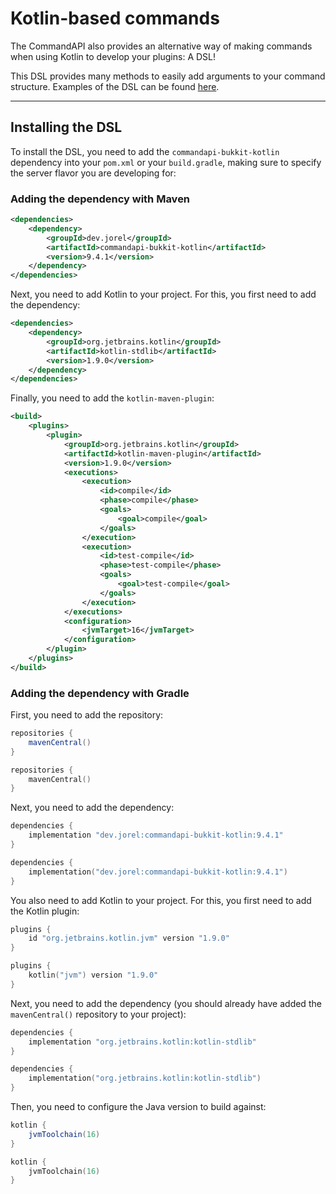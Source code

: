 # Kotlin-based commands

The CommandAPI also provides an alternative way of making commands when using Kotlin to develop your plugins: A DSL!

This DSL provides many methods to easily add arguments to your command structure. Examples of the DSL can be found [here](./kotlindsl.md).

-----

## Installing the DSL

To install the DSL, you need to add the `commandapi-bukkit-kotlin` dependency into your `pom.xml` or your `build.gradle`, making sure to specify the server flavor you are developing for:

### Adding the dependency with Maven

```xml
<dependencies>
    <dependency>
        <groupId>dev.jorel</groupId>
        <artifactId>commandapi-bukkit-kotlin</artifactId>
        <version>9.4.1</version>
    </dependency>
</dependencies>
```

Next, you need to add Kotlin to your project. For this, you first need to add the dependency:

```xml
<dependencies>
    <dependency>
        <groupId>org.jetbrains.kotlin</groupId>
        <artifactId>kotlin-stdlib</artifactId>
        <version>1.9.0</version>
    </dependency>
</dependencies>
```

Finally, you need to add the `kotlin-maven-plugin`:

```xml
<build>
    <plugins>
        <plugin>
            <groupId>org.jetbrains.kotlin</groupId>
            <artifactId>kotlin-maven-plugin</artifactId>
            <version>1.9.0</version>
            <executions>
                <execution>
                    <id>compile</id>
                    <phase>compile</phase>
                    <goals>
                        <goal>compile</goal>
                    </goals>
                </execution>
                <execution>
                    <id>test-compile</id>
                    <phase>test-compile</phase>
                    <goals>
                        <goal>test-compile</goal>
                    </goals>
                </execution>
            </executions>
            <configuration>
                <jvmTarget>16</jvmTarget>
            </configuration>
        </plugin>
    </plugins>
</build>
```

### Adding the dependency with Gradle

First, you need to add the repository:

<div class="multi-pre">

```groovy,build.gradle
repositories {
    mavenCentral()
}
```

```kotlin,build.gradle.kts
repositories {
    mavenCentral()
}
```

</div>

Next, you need to add the dependency:

<div class="multi-pre">

```groovy,build.gradle
dependencies {
    implementation "dev.jorel:commandapi-bukkit-kotlin:9.4.1"
}
```

```kotlin,build.gradle.kts
dependencies {
    implementation("dev.jorel:commandapi-bukkit-kotlin:9.4.1")
}
```

</div>

You also need to add Kotlin to your project. For this, you first need to add the Kotlin plugin:

<div class="multi-pre">

```groovy,build.gradle
plugins {
    id "org.jetbrains.kotlin.jvm" version "1.9.0"
}
```

```kotlin,build.gradle.kts
plugins {
    kotlin("jvm") version "1.9.0"
}
```

</div>

Next, you need to add the dependency (you should already have added the `mavenCentral()` repository to your project):

<div class="multi-pre">

```groovy,build.gradle
dependencies {
    implementation "org.jetbrains.kotlin:kotlin-stdlib"
}
```

```kotlin,build.gradle.kts
dependencies {
    implementation("org.jetbrains.kotlin:kotlin-stdlib")
}
```

</div>

Then, you need to configure the Java version to build against:

<div class="multi-pre">

```groovy,build.gradle
kotlin {
    jvmToolchain(16)
}
```

```kotlin,build.gradle.kts
kotlin {
    jvmToolchain(16)
}
```

</div>
